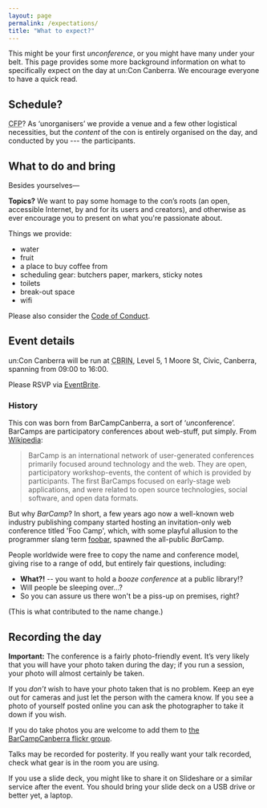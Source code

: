 ```yaml
---
layout: page
permalink: /expectations/
title: "What to expect?"
---
```


This might be your first *unconference*, or you might have many under your belt. This page provides some more background information on what to specifically expect on the day at un:Con Canberra. We encourage everyone to have a quick read.

## Schedule?

<acronym title="Call for Papers">CFP</acronym>? As ‘unorganisers’ we provide a venue and a few other logistical necessities, but the *content* of the con is entirely organised on the day, and conducted by you --- the participants.

## What to do and bring

Besides yourselves—

**Topics?** We want to pay some homage to the con’s roots (an open, accessible Internet, by and for its users and creators), and otherwise as ever encourage you to present on what you're passionate about.

Things we provide:

- water
- fruit
- a place to buy coffee from
- scheduling gear: butchers paper, markers, sticky notes
- toilets
- break-out space
- wifi

Please also consider the [Code of Conduct](/conduct).

## Event details

un:Con Canberra will be run at <acronym title="Canberra Innovation Network">CBRIN</acronym>, Level 5, 1 Moore St, Civic, Canberra, spanning from 09:00 to 16:00.

Please <acronym>RSVP</acronym> via [EventBrite](https://www.eventbrite.com.au/e/unconference-canberra-2016-registration-22076928688).

### History

This con was born from BarCampCanberra, a sort of ‘*un*conference’. BarCamps are participatory conferences about web-stuff, put simply. From [Wikipedia](https://en.wikipedia.org/wiki/BarCamp):

> BarCamp is an international network of user-generated conferences primarily focused around technology and the web. They are open, participatory workshop-events, the content of which is provided by participants. The first BarCamps focused on early-stage web applications, and were related to open source technologies, social software, and open data formats.

But why *BarCamp*? In short, a few years ago now a well-known web industry publishing company started hosting an invitation-only web conference titled 'Foo Camp', which, with some playful allusion to the programmer slang term [foobar](https://en.wikipedia.org/wiki/Foobar), spawned the all-public *Bar*Camp.

People worldwide were free to copy the name and conference model, giving rise to a range of odd, but entirely fair questions, including:

- **What?!** -- you want to hold a *booze conference* at a public library!?
- Will people be sleeping over...?
- So you can assure us there won't be a piss-up on premises, right?

(This is what contributed to the name change.)

## Recording the day

**Important:** The conference is a fairly photo-friendly event. It’s very likely that you will have your photo taken during the day; if you run a session, your photo will almost certainly be taken.

If you *don’t* wish to have your photo taken that is no problem. Keep an eye out for cameras and just let the person with the camera know. If you see a photo of yourself posted online you can ask the photographer to take it down if you wish.

If you do take photos you are welcome to add them to [the BarCampCanberra flickr group](http://www.flickr.com/groups/barcampcanberra/).

Talks may be recorded for posterity. If you really want your talk recorded, check what gear is in the room you are using.

If you use a slide deck, you might like to share it on Slideshare or a similar service after the event. You should bring your slide deck on a USB drive or better yet, a laptop.
